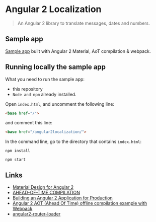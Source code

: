 # Angular 2 Localization
> An Angular 2 library to translate messages, dates and numbers.

## Sample app
[Sample app](http://robisim74.github.io/angular2localization) built with Angular 2 Material, AoT compilation & webpack.

## Running locally the sample app
What you need to run the sample app:
- this repository
- `Node and npm` already installed.

Open `index.html`, and uncomment the following line:
```Html
<base href="/">
```
and comment this line:
```Html
<base href="/angular2localization/">
```

In the command line, go to the directory that contains `index.html`:
```Shell
npm install

npm start
```

## Links
- [Material Design for Angular 2](https://github.com/angular/material2)
- [AHEAD-OF-TIME COMPILATION](https://angular.io/docs/ts/latest/cookbook/aot-compiler.html)
- [Building an Angular 2 Application for Production](http://blog.mgechev.com/2016/06/26/tree-shaking-angular2-production-build-rollup-javascript/)
- [Angular 2 AOT (Ahead Of Time) offline compilation example with Webpack](https://github.com/blacksonic/angular2-aot-webpack)
- [angular2-router-loader](https://github.com/brandonroberts/angular2-router-loader)
